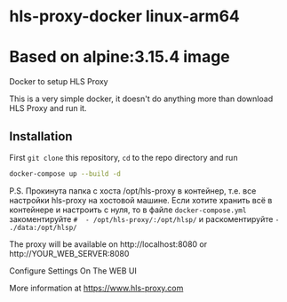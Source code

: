 # hls-proxy-docker linux-arm64 
# Based on alpine:3.15.4 image
Docker to setup HLS Proxy

This is a very simple docker, it doesn't do anything more than download HLS Proxy and run it.

## Installation

First `git clone` this repository, `cd` to the repo directory and run
```bash
docker-compose up --build -d
```
P.S. Прокинута папка с хоста /opt/hls-proxy в контейнер, 
т.е. все настройки hls-proxy на хостовой машине.
Если хотите хранить всё в контейнере и настроить с нуля,
то в файле `docker-compose.yml` 
закоментируйте `#  - /opt/hls-proxy/:/opt/hlsp/` 
и раскоментируйте `- ./data:/opt/hlsp/`

The proxy will be available on http://localhost:8080 or http://YOUR_WEB_SERVER:8080

Configure Settings On The WEB UI

More information at https://www.hls-proxy.com
